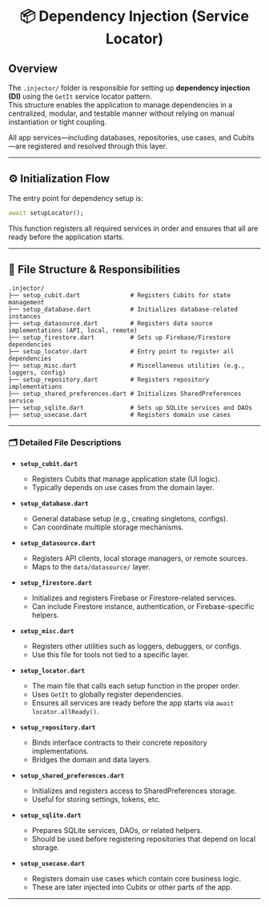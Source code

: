 <h1 align="center">📦 Dependency Injection (Service Locator)</h1>

## Overview

The `.injector/` folder is responsible for setting up **dependency injection (DI)** using the `GetIt` service locator pattern.  
This structure enables the application to manage dependencies in a centralized, modular, and testable manner without relying on manual instantiation or tight coupling.

All app services—including databases, repositories, use cases, and Cubits—are registered and resolved through this layer.

---

## ⚙️ Initialization Flow

The entry point for dependency setup is:

```dart
await setupLocator();
````

This function registers all required services in order and ensures that all are ready before the application starts.

---

## 📁 File Structure & Responsibilities

```plaintext
.injector/
├── setup_cubit.dart              # Registers Cubits for state management
├── setup_database.dart           # Initializes database-related instances
├── setup_datasource.dart         # Registers data source implementations (API, local, remote)
├── setup_firestore.dart          # Sets up Firebase/Firestore dependencies
├── setup_locator.dart            # Entry point to register all dependencies
├── setup_misc.dart               # Miscellaneous utilities (e.g., loggers, config)
├── setup_repository.dart         # Registers repository implementations
├── setup_shared_preferences.dart # Initializes SharedPreferences service
├── setup_sqlite.dart             # Sets up SQLite services and DAOs
├── setup_usecase.dart            # Registers domain use cases
```

---

### 🗂️ Detailed File Descriptions

* **`setup_cubit.dart`**

  * Registers Cubits that manage application state (UI logic).
  * Typically depends on use cases from the domain layer.

* **`setup_database.dart`**

  * General database setup (e.g., creating singletons, configs).
  * Can coordinate multiple storage mechanisms.

* **`setup_datasource.dart`**

  * Registers API clients, local storage managers, or remote sources.
  * Maps to the `data/datasource/` layer.

* **`setup_firestore.dart`**

  * Initializes and registers Firebase or Firestore-related services.
  * Can include Firestore instance, authentication, or Firebase-specific helpers.

* **`setup_misc.dart`**

  * Registers other utilities such as loggers, debuggers, or configs.
  * Use this file for tools not tied to a specific layer.

* **`setup_locator.dart`**

  * The main file that calls each setup function in the proper order.
  * Uses `GetIt` to globally register dependencies.
  * Ensures all services are ready before the app starts via `await locator.allReady()`.

* **`setup_repository.dart`**

  * Binds interface contracts to their concrete repository implementations.
  * Bridges the domain and data layers.

* **`setup_shared_preferences.dart`**

  * Initializes and registers access to SharedPreferences storage.
  * Useful for storing settings, tokens, etc.

* **`setup_sqlite.dart`**

  * Prepares SQLite services, DAOs, or related helpers.
  * Should be used before registering repositories that depend on local storage.

* **`setup_usecase.dart`**

  * Registers domain use cases which contain core business logic.
  * These are later injected into Cubits or other parts of the app.

---
